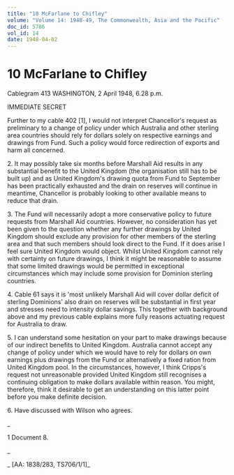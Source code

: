 ```yaml
---
title: "10 McFarlane to Chifley"
volume: "Volume 14: 1948-49, The Commonwealth, Asia and the Pacific"
doc_id: 5786
vol_id: 14
date: 1948-04-02
---
```


# 10 McFarlane to Chifley

Cablegram 413 WASHINGTON, 2 April 1948, 6.28 p.m.

IMMEDIATE SECRET

Further to my cable 402 [1], I would not interpret Chancellor's request as preliminary to a change of policy under which Australia and other sterling area countries should rely for dollars solely on respective earnings and drawings from Fund. Such a policy would force redirection of exports and harm all concerned.

2\. It may possibly take six months before Marshall Aid results in any substantial benefit to the United Kingdom (the organisation still has to be built up) and as United Kingdom's drawing quota from Fund to September has been practically exhausted and the drain on reserves will continue in meantime, Chancellor is probably looking to other available means to reduce that drain.

3\. The Fund will necessarily adopt a more conservative policy to future requests from Marshall Aid countries. However, no consideration has yet been given to the question whether any further drawings by United Kingdom should exclude any provision for other members of the sterling area and that such members should look direct to the Fund. If it does arise I feel sure United Kingdom would object. Whilst United Kingdom cannot rely with certainty on future drawings, I think it might be reasonable to assume that some limited drawings would be permitted in exceptional circumstances which may include some provision for Dominion sterling countries.

4\. Cable 61 says it is 'most unlikely Marshall Aid will cover dollar deficit of sterling Dominions' also drain on reserves will be substantial in first year and stresses need to intensity dollar savings. This together with background above and my previous cable explains more fully reasons actuating request for Australia to draw.

5\. I can understand some hesitation on your part to make drawings because of our indirect benefits to United Kingdom. Australia cannot accept any change of policy under which we would have to rely for dollars on own earnings plus drawings from the Fund or alternatively a fixed ration from United Kingdom pool. In the circumstances, however, I think Cripps's request not unreasonable provided United Kingdom still recognises a continuing obligation to make dollars available within reason. You might, therefore, think it desirable to get an understanding on this latter point before you make definite decision.

6\. Have discussed with Wilson who agrees.

_

1 Document 8.

_

_ [AA: 1838/283, TS706/1/1]_
